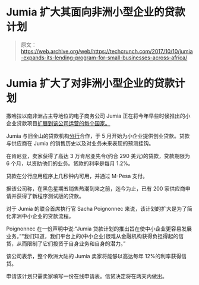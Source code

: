 # Jumia 扩大其面向非洲小型企业的贷款计划

> 原文：<https://web.archive.org/web/https://techcrunch.com/2017/10/10/jumia-expands-its-lending-program-for-small-businesses-across-africa/>

# Jumia 扩大了对非洲小型企业的贷款计划

撒哈拉以南非洲占主导地位的电子商务公司 Jumia 正在将今年早些时候推出的小企业贷款项目[扩展到该公司运营的每个国家。](https://web.archive.org/web/20230323213905/http://www.businessdailyafrica.com/corporate/Branch-eyes-SMEs-with-loans-in-deal-with-Jumia/539550-3928312-krdr08/index.html)

Jumia 与旧金山的贷款机构[分行](https://web.archive.org/web/20230323213905/https://branch.co/)合作，于 5 月开始为小企业提供创业贷款。贷款与供应商在 Jumia 的销售历史以及对业务未来表现的预测挂钩。

在肯尼亚，卖家获得了高达 3 万肯尼亚先令(约合 290 美元)的贷款，贷款期限为 6 个月，以资助他们的业务。贷款的利率是每月 1.2%。

贷款在分行应用程序上几秒钟内可用，并通过 M-Pesa 支付。

据该公司称，在黑色星期五销售热潮到来之前，迄今为止，已有 200 家供应商申请并获得了新程序测试版的贷款。

对于 Jumia 的联合首席执行官 Sacha Poignonnec 来说，该计划的扩大是为了简化非洲中小企业的贷款流程。

Poignonnec 在一份声明中说:“Jumia 贷款计划的推出旨在使中小企业更容易发展业务。”“我们知道，我们平台上的(中小企业)很难从金融机构获得负担得起的信贷，从而限制了它们投资于自身业务和自身的潜力。”

该公司表示，整个欧洲大陆的 Jumia 卖家将能够以高达每年 12%的利率获得信贷。

申请该计划只需卖家填写一份在线申请表。信贷决定将在两天内做出。
